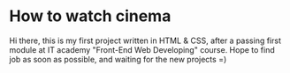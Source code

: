 # How to watch cinema
<p> Hi there, this is my first project written in HTML & CSS, after a passing first module at IT academy "Front-End Web Developing" course. Hope to find job as soon as possible, and waiting for the new projects =) </p>
